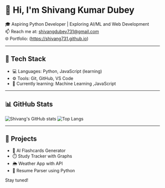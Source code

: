 # 👋 Hi, I'm Shivang Kumar Dubey

🎓 Aspiring Python Developer | Exploring AI/ML and Web Development  
📫 Reach me at: [shivangdubey731@gmail.com](mailto:shivangdubey731@gmail.com)  
🌐 Portfolio: (https://shivang731.github.io)

---

## 🚀 Tech Stack
- 💻 Languages: Python,  JavaScript (learning)
- ⚙️ Tools: Git, GitHub, VS Code
- 🌱 Currently learning: Machine Learning ,JavaScript

---

## 📊 GitHub Stats

![Shivang's GitHub stats](https://github-readme-stats.vercel.app/api?username=shivang731&show_icons=true&theme=radical)
![Top Langs](https://github-readme-stats.vercel.app/api/top-langs/?username=shivang731&layout=compact&theme=radical)

---

## 📂 Projects 
- 🧠 AI Flashcards Generator  
- ⏱️ Study Tracker with Graphs  
- 🌦️ Weather App with API  
- 🧾 Resume Parser using Python

Stay tuned!
